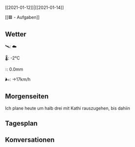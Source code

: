 [[2021-01-12]]|[[2021-01-14]]

[[🟥 - Aufgaben]]

## Wetter

🛰: ☁️

🌡: -2°C

💧: 0.0mm

🌬: →17km/h

## Morgenseiten

Ich plane heute um halb drei mit Kathi rauszugehen, bis dahiin

## Tagesplan



## Konversationen

